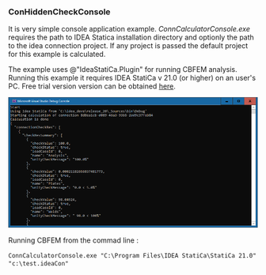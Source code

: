 ### ConHiddenCheckConsole

It is very simple console application example. *ConnCalculatorConsole.exe* requires the path to IDEA Statica installation directory and optionly the path to the idea connection project. If any project is passed the default 
project for this example is calculated.

The example uses @"IdeaStatiCa.Plugin" for running CBFEM analysis. Running this example it requires IDEA StatiCa v 21.0 (or higher) on an user's PC. Free trial version version can be obtained [here](https://www.ideastatica.com/free-trial).

![ConnectionHiddenCalculation](images/hidden-check-console.PNG?raw=true)

Running CBFEM from the commad line :

```
ConnCalculatorConsole.exe "C:\Program Files\IDEA StatiCa\StatiCa 21.0" "c:\test.ideaCon"
```